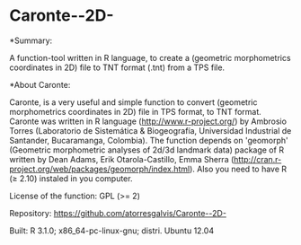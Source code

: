 Caronte--2D-
============

*Summary:

A function-tool written in R language, to create a (geometric morphometrics coordinates in 2D) file to TNT format (.tnt)
from a TPS file. 

*About Caronte:

Caronte, is a very useful and simple function to convert (geometric morphometrics coordinates in 2D) file in TPS format, to TNT format. Caronte was written in R language (http://www.r-project.org/) by Ambrosio Torres (Laboratorio
de Sistemática & Biogeografía, Universidad Industrial de Santander, Bucaramanga, Colombia).
The function depends on 'geomorph' (Geometric morphometric analyses of 2d/3d landmark data) package of R written 
by Dean Adams, Erik Otarola-Castillo, Emma Sherra (http://cran.r-project.org/web/packages/geomorph/index.html).
Also you need to have R (≥ 2.10) instaled in you computer.

License of the function: GPL (>= 2)

Repository: https://github.com/atorresgalvis/Caronte--2D-

Built: R 3.1.0; x86_64-pc-linux-gnu; distri. Ubuntu 12.04
